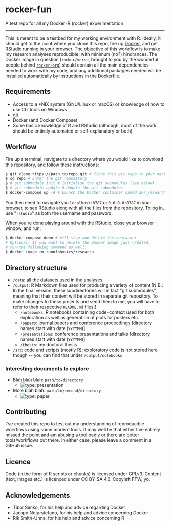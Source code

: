 # rocker-fun

A test repo for all my Docker+R (rocker) experimentation

---

This is meant to be a testbed for my working environment with R.
Ideally, it should get to the point where you clone this repo, fire up [Docker](https://www.docker.com/), and get [RStudio](https://www.rstudio.com/) running in your browser.
The objective of this workflow is to make my research analyses reproducible, with minimum (no?) hindrances.
The Docker image in question (`rocker/verse`, brought to you by the wonderful people behind [`rocker-org`](https://github.com/rocker-org)) should contain all the main dependencies needed to work with my code, and any additional packages needed will be installed automatically by instructions in the Dockerfile.

## Requirements

- Access to a \*NIX system (GNU/Linux or macOS) or knowledge of how to use CLI tools on Windows
- git
- Docker (and Docker Compose)
- Some basic knowledge of R and RStudio (although, most of the work should be entirely automated or self-explanatory or both)

## Workflow

Fire up a terminal, navigate to a directory where you would like to download this repository, and follow these instructions:

```bash
$ git clone https://path.to/repo.git # Clone this git repo to your machine
$ cd repo # Enter the git repository
$ # git submodule init # Initialise the git submodules (see below)
$ # git submodule update # Update the git submodules
$ docker-compose up -d # Launch the Docker container named amr_research
```

You then need to navigate you `localhost:8787` or `0.0.0.0:8787` in your browser, to see RStudio along with all the files from the repository.
To log in, use "`rstudio`" as both the username and password.

When you're done playing around with the RStudio, close your browser window, and run:

```bash
$ docker-compose down # Will stop and delete the container
# Optional! If you want to delete the Docker image just created,
# run the following command as well:
$ docker image rm raoofphysics/research
```

## Directory structure

- `/data`: all the datasets used in the analyses
- `/output`: R Markdown files used for producing a variety of content [N.B.: In the final version, these subdirectories will in fact "git submodules", meaning that their content will be stored in separate git repository. To make changes to these projects and send them to me, you will have to refer to their respective `README.md` files.]
    - `/notebooks`: R notebooks containing code+context used for both exploration as well as generation of plots for posters etc.
    - `/papers`: journal papers and conference proceedings [directory names start with date (`YYYYMM`)]
    - `/presentations`: conference presentations and talks [directory names start with date (`YYYYMM`)]
    - `/thesis`: my doctoral thesis
- `/src`: code and scripts (mostly R); exploratory code is not stored here though -- you can find that under `/output/notebooks`

### Interesting documents to explore

- Blah blah blah: `path/to/directory`
    - ![type: presentation](https://img.shields.io/badge/type-presentation-blue.svg)
- More blah blah: `path/to/second/directory`
    - ![type: paper](https://img.shields.io/badge/type-paper-blue.svg)

## Contributing

I've created this repo to test out my understanding of reproducible workflows using some modern tools.
It may well be that either I've entirely missed the point and am abusing a tool badly or there are better tools/workflows out there.
In either case, please leave a comment in a GitHub issue.

## Licence

Code (in the form of R scripts or chunks) is licensed under GPLv3.
Content (text, images etc.) is licenced under CC BY-SA 4.0.
Copyleft FTW, yo.

## Acknowledgements

- Tibor Simko, for his help and advice regarding Docker
- Jacopo Notarstefano, for his help and advice concerning Docker
- Rik Smith-Unna, for his help and advice concerning R
